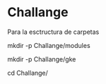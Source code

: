 # Challange

Para la esctructura de carpetas

mkdir -p Challange/modules

mkdir -p Challange/gke

cd Challange/
